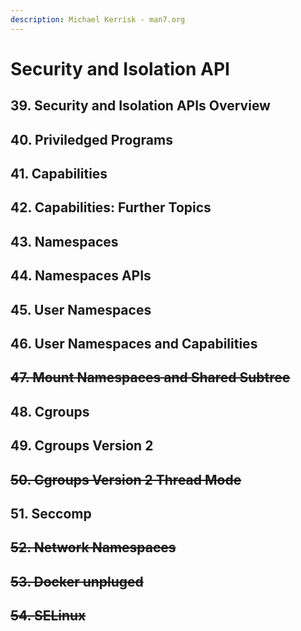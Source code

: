 ```yaml
---
description: Michael Kerrisk - man7.org
---
```


# Security and Isolation API

## 39. Security and Isolation APIs Overview

## 40. Priviledged Programs

## 41. Capabilities

## 42. Capabilities: Further Topics

## 43. Namespaces

## 44. Namespaces APIs

## 45. User Namespaces

## 46. User Namespaces and Capabilities

## ~~47. Mount Namespaces and Shared Subtree~~

## 48. Cgroups

## 49. Cgroups Version 2

## ~~50. Cgroups Version 2 Thread Mode~~

## 51. Seccomp

## ~~52. Network Namespaces~~

## ~~53. Docker unpluged~~

## ~~54. SELinux~~

